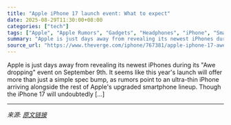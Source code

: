 ```yaml
---
title: "Apple iPhone 17 launch event: What to expect"
date: 2025-08-29T11:30:00+08:00
categories: ["tech"]
tags: ["Apple", "Apple Rumors", "Gadgets", "Headphones", "iPhone", "Smartwatch", "Tech", "Wearable"]
summary: "Apple is just days away from revealing its newest iPhones during its \"Awe dropping\" event on September 9th. It seems like this year's launch will offer more than just a simple spec bump, as rumors poi"
source_url: "https://www.theverge.com/iphone/767381/apple-iphone-17-awe-dropping-launch-what-to-expect"
---
```


Apple is just days away from revealing its newest iPhones during its "Awe dropping" event on September 9th. It seems like this year's launch will offer more than just a simple spec bump, as rumors point to an ultra-thin iPhone arriving alongside the rest of Apple's upgraded smartphone lineup. Though the iPhone 17 will undoubtedly [&#8230;]

---

*来源: [原文链接](https://www.theverge.com/iphone/767381/apple-iphone-17-awe-dropping-launch-what-to-expect)*
